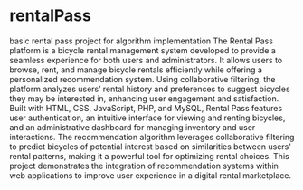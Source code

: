 # rentalPass
basic rental pass project for algorithm implementation
The Rental Pass platform is a bicycle rental management system developed to provide a seamless experience for both users and administrators. It allows users to browse, rent, and manage bicycle rentals efficiently while offering a personalized recommendation system. Using collaborative filtering, the platform analyzes users’ rental history and preferences to suggest bicycles they may be interested in, enhancing user engagement and satisfaction.
Built with HTML, CSS, JavaScript, PHP, and MySQL, Rental Pass features user authentication, an intuitive interface for viewing and renting bicycles, and an administrative dashboard for managing inventory and user interactions. The recommendation algorithm leverages collaborative filtering to predict bicycles of potential interest based on similarities between users' rental patterns, making it a powerful tool for optimizing rental choices. This project demonstrates the integration of recommendation systems within web applications to improve user experience in a digital rental marketplace.

